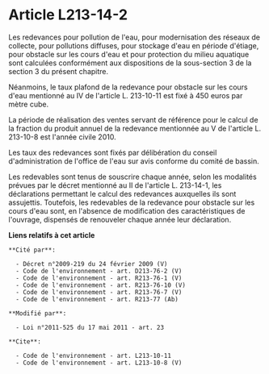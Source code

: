 # Article L213-14-2

Les redevances pour pollution de l'eau, pour modernisation des réseaux de collecte, pour pollutions diffuses, pour stockage
d'eau en période d'étiage, pour obstacle sur les cours d'eau et pour protection du milieu aquatique sont calculées
conformément aux dispositions de la sous-section 3 de la section 3 du présent chapitre. 

Néanmoins, le taux plafond de la redevance pour obstacle sur les cours d'eau mentionné au IV de l'article L. 213-10-11 est
fixé à 450 euros par mètre cube. 

La période de réalisation des ventes servant de référence pour le calcul de la fraction du produit annuel de la redevance
mentionnée au V de l'article L. 213-10-8 est l'année civile 2010. 

Les taux des redevances sont fixés par délibération du conseil d'administration de l'office de l'eau sur avis conforme du
comité de bassin. 

Les redevables sont tenus de souscrire chaque année, selon les modalités prévues par le décret mentionné au II de l'article
L. 213-14-1, les déclarations permettant le calcul des redevances auxquelles ils sont assujettis. Toutefois, les redevables
de la redevance pour obstacle sur les cours d'eau sont, en l'absence de modification des caractéristiques de l'ouvrage,
dispensés de renouveler chaque année leur déclaration.

**Liens relatifs à cet article**

	**Cité par**:

	  - Décret n°2009-219 du 24 février 2009 (V)
	  - Code de l'environnement - art. D213-76-2 (V)
	  - Code de l'environnement - art. R213-76-1 (V)
	  - Code de l'environnement - art. R213-76-10 (V)
	  - Code de l'environnement - art. R213-76-7 (V)
	  - Code de l'environnement - art. R213-77 (Ab)

	**Modifié par**:

	  - Loi n°2011-525 du 17 mai 2011 - art. 23

	**Cite**:

	  - Code de l'environnement - art. L213-10-11
	  - Code de l'environnement - art. L213-10-8 (V)
